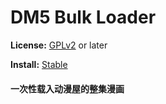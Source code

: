 # DM5 Bulk Loader
**License:** [GPLv2](http://www.gnu.org/licenses/old-licenses/gpl-2.0.html) or later

**Install:** [Stable](https://rawgit.com/zanetu/userscripts/master/dm5_bulk_loader/dm5_bulk_loader.user.js)

#### 一次性载入动漫屋的整集漫画